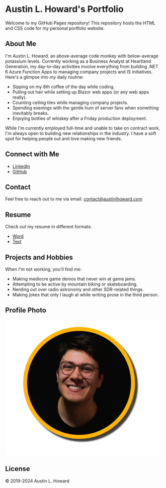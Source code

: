 # Austin L. Howard's Portfolio

Welcome to my GitHub Pages repository! This repository hosts the HTML and CSS code for my personal portfolio website.

## About Me

I'm Austin L. Howard, an above-average code monkey with below-average potassium levels. Currently working as a Business Analyst at Heartland Generation, my day-to-day activities involve everything from building .NET 6 Azure Function Apps to managing company projects and IS initiatives. Here's a glimpse into my daily routine:

- Sipping on my 8th coffee of the day while coding.
- Pulling out hair while setting up Blazor web apps (or any web apps really).
- Counting ceiling tiles while managing company projects.
- Spending evenings with the gentle hum of server fans when something inevitably breaks.
- Enjoying bottles of whiskey after a Friday production deployment.

While I'm currently employed full-time and unable to take on contract work, I'm always open to building new relationships in the industry. I have a soft spot for helping people out and love making new friends.

## Connect with Me

- [LinkedIn](https://www.linkedin.com/in/austin-l-howard/)
- [GitHub](https://github.com/DapperBanana)

## Contact

Feel free to reach out to me via email: [contact@austinlhoward.com](mailto:contact@austinlhoward.com)

## Resume

Check out my resume in different formats:

- [Word](resume.docx)
- [Text](resume.txt)

## Projects and Hobbies

When I'm not working, you'll find me:

- Making mediocre game demos that never win at game jams.
- Attempting to be active by mountain biking or skateboarding.
- Nerding out over radio astronomy and other SDR-related things.
- Making jokes that only I laugh at while writing prose in the third person.

## Profile Photo

![Profile Photo](profile-photo.png)

## License

© 2019-2024 Austin L. Howard
